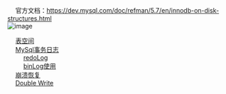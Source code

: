 
&emsp; 官方文档：https://dev.mysql.com/doc/refman/5.7/en/innodb-on-disk-structures.html  
![image](https://gitee.com/wt1814/pic-host/raw/master/images/SQL/sql-133.png)  

&emsp; [表空间](/docs/SQL/TableSpace.md)  
&emsp; [MySql事务日志](/docs/SQL/log.md)  
&emsp; &emsp; [redoLog](/docs/SQL/redoLog.md)  
&emsp; &emsp; [binLog使用](/docs/SQL/Binlog.md)  
&emsp; [崩溃恢复](/docs/SQL/CrashRecovery.md)  
&emsp; [Double Write](/docs/SQL/DoubleWrite.md)  